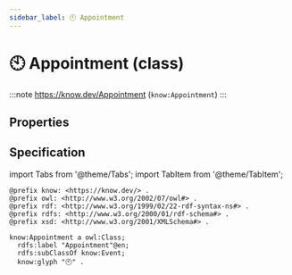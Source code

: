 ```yaml
---
sidebar_label: 🕙 Appointment
---
```


# 🕙 Appointment (class)

:::note
https://know.dev/Appointment
(`know:Appointment`)
:::

## Properties

## Specification

import Tabs from '@theme/Tabs';
import TabItem from '@theme/TabItem';

<Tabs>
<TabItem value="turtle" label="Turtle">

```turtle
@prefix know: <https://know.dev/> .
@prefix owl: <http://www.w3.org/2002/07/owl#> .
@prefix rdf: <http://www.w3.org/1999/02/22-rdf-syntax-ns#> .
@prefix rdfs: <http://www.w3.org/2000/01/rdf-schema#> .
@prefix xsd: <http://www.w3.org/2001/XMLSchema#> .

know:Appointment a owl:Class;
  rdfs:label "Appointment"@en;
  rdfs:subClassOf know:Event;
  know:glyph "🕙" .

```

</TabItem>
</Tabs>

[`Appointment`]: /Appointment

